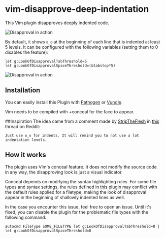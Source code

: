 vim-disapprove-deep-indentation
===============================

This Vim plugin disapproves deeply indented code.

![Disapproval in action](https://github.com/dodie/vim-disapprove-deep-indentation/blob/master/tty.gif "Disapproval")

By default, it shows ```ಠ_ಠ``` at the beginning of each line that is indented at least 5 levels.
It can be configured with the following variables (setting them to 0 disables the feature):

```
let g:LookOfDisapprovalTabThreshold=5
let g:LookOfDisapprovalSpaceThreshold=(&tabstop*5)
```

![Disapproval in action](https://github.com/dodie/vim-disapprove-deep-indentation/blob/master/screenshot.png "Disapproval")


## Installation

You can easily install this Plugin with
[Pathogen](https://github.com/tpope/vim-pathogen) or
[Vundle](https://github.com/gmarik/vundle).

Vim needs to be compiled with +conceal for the face to appear.

##Inspiration
The idea came from a comment made by [StripTheFlesh](https://www.reddit.com/user/StripTheFlesh) in
[this](https://www.reddit.com/r/programming/comments/5jwjfk/python_36_released/dbjoi2a/) thread on Reddit:

```
Just use ಠ_ಠ for indents. It will remind you to not use a lot indentation levels.
```

## How it works

The plugin uses Vim's conceal feature. It does not modify the source code in any way, the disapproving
look is just a visual indicator.

Conceal depends on modifying the syntax highlighting rules. For some file types and syntax settings,
the rules defined in this plugin may conflict with the default rules applied for a filetype, making
the look of disapproval appear in the beginning of shallowly indented lines as well.

In the case you encounter this issue, feel free to open an issue.
Until it's fixed, you can disable the plugin for the problematic file types with the following command:

```
autocmd FileType SOME_FILETYPE let g:LookOfDisapprovalTabThreshold=0 | let g:LookOfDisapprovalSpaceThreshold=0
```

